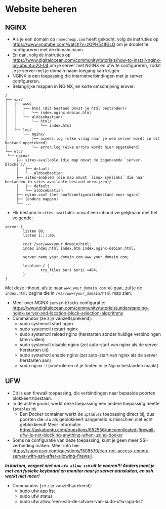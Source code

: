 # Website beheren

## NGINX
- Als je een domain op `namecheap.com` heeft gekocht, volg de instruties op https://www.youtube.com/watch?v=zOPH54ltGLQ
om je droplet te configureren met de domain naam.
- En dan, volg de instruties op https://www.digitalocean.com/community/tutorials/how-to-install-nginx-on-ubuntu-20-04 om
je server met NGINX en ufw te configureren, zodat je je server met je domain naam toegang kan krijgen.
- NGINX is een toepassing die internetverbindingen met je server configureren.
- Belangrijke mappen in NGINX, en korte omschrijving erover:
```
/
├── var/
│   ├── www/
│   │   ├── html (Dit bestand omvat je html bestanden)/
│   │   │   └── index.nginx-debian.html
│   │   └── aldosebastian/
│   │       └── html/
│   │           └── index.html
│   └── log/
│       └── nginx/
│           ├── access.log (elke vraag naar je web server wordt in dit bestand opgetekend)
│           └── error.log (elke errors wordt hier opgetekend)
└── etc/
 └── nginx/
     ├── sites-available (die map omvat de zogenaamde `server-blocks`)/
     │   ├── default
     │   └── aldosebastian
     ├── sites-enabled (die map omvat `linux symlinks` die naar bestanden in sites-available bestand verwijzen)/
     │   ├── default
     │   └── aldosebastian
     ├── nginx.conf (het hoofdconfiguratiebestand voor nginx)
     ├── (andere mappen)
     └── ...
```
- Elk bestand in `sites-available` omvat een inhoud vergelijkbaar met het volgende:
```
server {
        listen 80;
        listen [::]:80;

        root /var/www/your_domain/html;
        index index.html index.htm index.nginx-debian.html;

        server_name your_domain.com www.your_domain.com;

        location / {
                try_files $uri $uri/ =404;
        }
}
```
Met deze inhoud, als je naar `www.your_domain.com:80` gaat, zul je de `index.html` pagina 
die in `/var/www/your_domain/html` map zien.
- Meer over NGINX `server-blocks` configuratie: https://www.digitalocean.com/community/tutorials/understanding-nginx-server-and-location-block-selection-algorithms
- Commandos (ze zijn vanzelfsprekend):
  - sudo systemctl start nginx
  - sudo systemctl restart nginx
  - sudo systemctl reload nginx (herstarten zonder huidige verbindingen laten vallen)
  - sudo systemctl disable nginx (zet auto-start van nginx als de server herstarten uit)
  - sudo systemctl enable nginx (zet auto-start van nginx als de server herstarten aan)
  - sudo nginx -t (controleren of je fouten in je Nginx bestanden maakt)
  
## UFW
- Dit is een firewall toepassing, die verbindingen naar bepaalde poorten blokkeert/toestaan.
- In de achtergrond, werkt deze toepassing een andere toepassing heette `iptables` bij.
  - Een Docker container werkt de `iptables` toepassing direct bij, dus poorten die `ufw` als geblokkeert aangemeld is
    misschien niet echt geblokkeerd! Meer informatie: https://askubuntu.com/questions/652556/uncomplicated-firewall-ufw-is-not-blocking-anything-when-using-docker
- Soms na configuratie van deze toepassing, kunt je geen meer SSH verbinding maken. Meer info hier https://superuser.com/questions/1508570/can-not-access-ubuntu-server-with-ssh-after-allowing-firewall.

    
***In kortom, vergeet niet om `ufw allow ssh` uit te voeren!!! Anders moet je met een fysieke keyboard en monitor
naar je server aansluiten, en ssh werkt niet meer!***

- Commandos (ze zijn vanzelfsprekend):
  - sudo ufw app list
  - sudo ufw status
  - sudo ufw allow 'een-van-de-uitvoer-van-sudo-ufw-app-list'
  